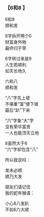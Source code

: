 ### 【6和8 】

6和8  
顺和发

8字拆开两个0  
财富身外物  
最终归于零

6字转过来是9  
人生若顺利  
如天长地久

六和八  
顺和发

“八”字先上坡  
不堪重“富”便下坡   
最后“趴”下来

“六”字象“大”字  
没有荣华富贵  
一人也能顶天立地

8虽然大于6  
“六”字却包含“八”

所以我说吗：

发未必顺  
顺乃大发 

朋友们请记住  
我的蛇年猴语：

小心8八发趴  
不如6六大顺
